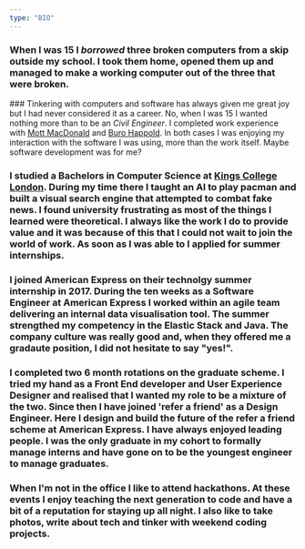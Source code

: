 ```yaml
---
type: "BIO"
---
```


### When I was 15 I *borrowed* three broken computers from a skip outside my school. I took them home, opened them up and managed to make a working computer out of the three that were broken. 

### Tinkering with computers and software has always given me great joy but I had never considered it as a career. No, when I was 15 I wanted nothing more than to be an *Civil Engineer*. I completed work experience with [Mott MacDonald](https://www.mottmac.com/) and [Buro Happold](https://www.burohappold.com/). In both cases I was enjoying my interaction with the software I was using, more than the work itself. Maybe software development was for me?

### I studied  a Bachelors in Computer Science at [Kings College London](https://www.kcl.ac.uk/). During my time there I taught an AI to play pacman and built a visual search engine that attempted to combat fake news. I found university frustrating as most of the things I learned were theoretical. I always like the work I do to provide value and it was because of this that I could not wait to join the world of work. As soon as I was able to I applied for summer internships.

### I joined American Express on their technolgy summer internship in 2017. During the ten weeks as a Software Engineer at American Express I worked within an agile team delivering an internal data visualisation tool. The summer strengthed my competency in the Elastic Stack and Java. The company culture was really good and, when they offered me a gradaute position, I did not hesitate to say "yes!".

### I completed two 6 month rotations on the graduate scheme. I tried my hand as a Front End developer and User Experience Designer and realised that I wanted my role to be a mixture of the two. Since then I have joined 'refer a friend' as a Design Engineer. Here I design and build the future of the refer a friend scheme at American Express. I have always enjoyed leading people. I was the only graduate in my cohort to formally manage interns and have gone on to be the youngest engineer to manage graduates. 

###  When I'm not in the office I like to attend hackathons. At these events I enjoy teaching the next generation to code and have a bit of a reputation for staying up all night. I also like to take photos, write about tech and tinker with weekend coding projects.